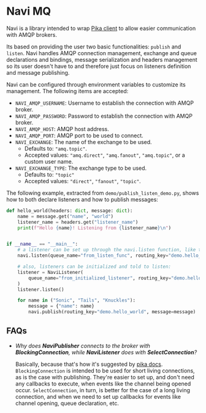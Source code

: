 # Navi MQ

Navi is a library intended to wrap [Pika client](https://pika.readthedocs.io/en/stable/) to allow easier communication with AMQP brokers.

Its based on providing the user two basic functionalities: `publish` and `listen`. Navi handles AMQP connection management, exchange and queue declarations and bindings, message serialization and headers management so its user doesn't have to and therefore just focus on listeners definition and message publishing.

Navi can be configured through environment variables to customize its management. The following items are accepted:

- `NAVI_AMQP_USERNAME`: Username to establish the connection with AMQP broker.
- `NAVI_AMQP_PASSWORD`: Password to establish the connection with AMQP broker.
- `NAVI_AMQP_HOST`: AMQP host address.
- `NAVI_AMQP_PORT`: AMQP port to be used to connect.
- `NAVI_EXCHANGE`: The name of the exchange to be used. 
    - Defaults to: `"amq.topic"`.
    - Accepted values: `"amq.direct"`, `"amq.fanout"`, `"amq.topic"`, or a custom user name.
- `NAVI_EXCHANGE_TYPE`: The exchange type to be used.
    - Defaults to: `"topic"`
    - Accepted values: `"direct"`, `"fanout"`, `"topic"`.

The following example, extracted from `demo/publish_listen_demo.py`, shows how to both declare listeners and how to publish messages:

```python
def hello_world(headers: dict, message: dict):
    name = message.get("name", "world")
    listener_name = headers.get("listener_name")
    print(f"Hello {name}! Listening from {listener_name}\n")


if __name__ == "__main__":
    # a listener can be set up through the navi.listen function, like this:
    navi.listen(queue_name="from_listen_func", routing_key="demo.hello_world", callback=hello_world)

    # also, listeners can be initialized and told to listen:
    listener = NaviListener(
        queue_name="from_initialized_listener", routing_key="demo.hello_world", callback=hello_world
    )
    listener.listen()

    for name in ("Sonic", "Tails", "Knuckles"):
        message = {"name": name}
        navi.publish(routing_key="demo.hello_world", message=message)
```

## FAQs
- _Why does **NaviPublisher** connects to the broker with **BlockingConnection**, while **NaviListener** does with **SelectConnection**?_

    Basically, because that's how it's suggested by [pika docs](https://pika.readthedocs.io/en/stable/examples/comparing_publishing_sync_async.html#comparing-message-publishing-with-blockingconnection-and-selectconnection). `BlockingConnection` is intended to be used for short living connections, as is the case with publishing. They're easier to set up, and don't need any callbacks to execute, when events like the channel being opened occur.
    `SelectConnection`, in turn, is better for the case of a long living connection, and when we need to set up callbacks for events like channel opening, queue declaration, etc.